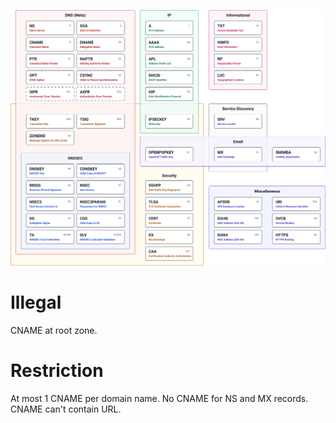![](_resources/Pasted%20image%2020231203150403.png)
# Illegal
CNAME at root zone.
# Restriction
At most 1 CNAME per domain name.
No CNAME for NS and MX records.
CNAME can't contain URL.
